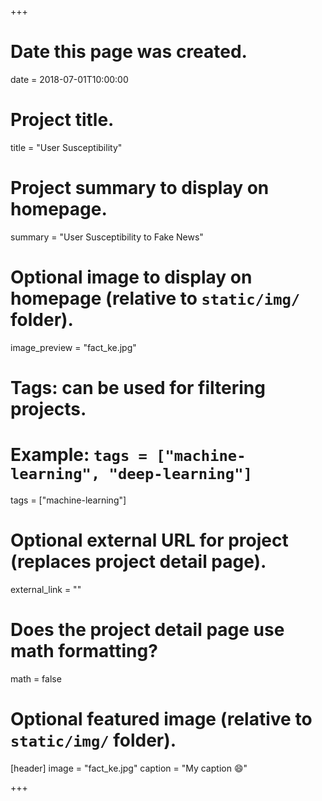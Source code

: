 +++
# Date this page was created.
date = 2018-07-01T10:00:00

# Project title.
title = "User Susceptibility"

# Project summary to display on homepage.
summary = "User Susceptibility to Fake News"

# Optional image to display on homepage (relative to `static/img/` folder).
image_preview = "fact_ke.jpg"

# Tags: can be used for filtering projects.
# Example: `tags = ["machine-learning", "deep-learning"]`
tags = ["machine-learning"]


# Optional external URL for project (replaces project detail page).
external_link = ""

# Does the project detail page use math formatting?
math = false

# Optional featured image (relative to `static/img/` folder).
[header]
image = "fact_ke.jpg"
caption = "My caption :smile:"

+++

